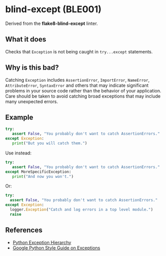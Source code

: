 # blind-except (BLE001)

Derived from the **flake8-blind-except** linter.

## What it does
Checks that `Exception` is not being caught in `try...except` statements.

## Why is this bad?
Catching `Exception` includes `AssertionError`, `ImportError`, `NameError`, `AttributeError`, `SyntaxError` and others that may indicate significant problems in your source code rather than the behavior of your application. Care should be taken to avoid catching broad exceptions that may include many unexpected errors.

## Example
```python
try:
   assert False, "You probably don't want to catch AssertionErrors."
except Exception:
   print("But you will catch them.")
```

Use instead:
```python
try:
   assert False, "You probably don't want to catch AssertionErrors."
except MoreSpecificException:
   print("And now you won't.")
```

Or:
```python
try:
  assert False, "You probably don't want to catch AssertionErrors."
except Exception:
  logger.Exception("Catch and log errors in a top level module.")
  raise
```

## References
- [Python Exception Hierarchy](https://docs.python.org/3/library/exceptions.html#exception-hierarchy)
- [Google Python Style Guide on Exceptions](https://google.github.io/styleguide/pyguide.html#24-exceptions)